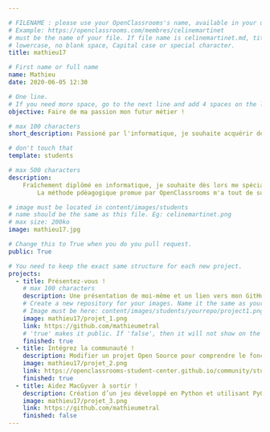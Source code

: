 ```yaml
---

# FILENAME : please use your OpenClassrooms's name, available in your url.
# Example: https://openclassrooms.com/membres/celinemartinet
# must be the name of your file. If file name is celinemartinet.md, title is celinemartinet.
# lowercase, no blank space, Capital case or special character.
title: mathieu17

# First name or full name
name: Mathieu
date: 2020-06-05 12:30

# One line.
# If you need more space, go to the next line and add 4 spaces on the left, as in 'description'.
objective: Faire de ma passion mon futur métier !

# max 100 characters
short_description: Passioné par l'informatique, je souhaite acquérir de nouvelles connaissances grâce à ce parcours.

# don't touch that
template: students

# max 500 characters
description:
    Fraîchement diplômé en informatique, je souhaite dès lors me spécialiser dans le développement d'application.
		La méthode pdéagogique promue par OpenClassrooms m'a tout de suite convaincu. J'ai hâte de me lancer dans le vif du sujet et de pouvoir enrichir mon panel de connaissances.

# image must be located in content/images/students
# name should be the same as this file. Eg: celinemartinet.png
# max size: 200ko
image: mathieu17.jpg

# Change this to True when you do you pull request.
public: True

# You need to keep the exact same structure for each new project.
projects:
  - title: Présentez-vous !
    # max 100 characters
    description: Une présentation de moi-même et un lien vers mon GitHub.
    # Create a new repository for your images. Name it the same as your nickname and profile picture.
    # Image must be here: content/images/students/yourrepo/project1.png
    image: mathieu17/projet_1.png
    link: https://github.com/mathieumetral
    # 'true' makes it public. If 'false', then it will not show on the website.
    finished: true
  - title: Intégrez la communauté !
    description: Modifier un projet Open Source pour comprendre le fonctionnement de Git et de GitHub.
    image: mathieu17/projet_2.png
    link: https://openclassrooms-student-center.github.io/community/students/mathieu17.html
    finished: true
  - title: Aidez MacGyver à sortir !
    description: Création d’un jeu développé en Python et utilisant PyGame.
    image: mathieu17/projet_3.png
    link: https://github.com/mathieumetral
    finished: false
---
```

